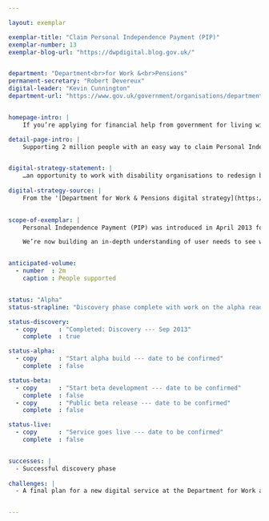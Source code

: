 ```yaml
---

layout: exemplar

exemplar-title: "Claim Personal Independence Payment (PIP)"
exemplar-number: 13
exemplar-blog-url: "https://dwpdigital.blog.gov.uk/"


department: "Department<br>for Work &<br>Pensions"
permanent-secretary: "Robert Devereux"
digital-leader: "Kevin Cunnington"
department-url: "https://www.gov.uk/government/organisations/department-for-work-pensions"


homepage-intro: |
    If you’re applying for financial help from government for living with disabilities there’ll be a simple digital service for you to use

detail-page-intro: |
    Supporting 2 million people with an easy way to claim Personal Independence Payment online


digital-strategy-statement: |
    …an opportunity to work with disability organisations to redesign business processes and facilitate a move to digital… working closely with GDS to develop an online service, learning the lessons from a controlled launch, with the intention of bringing this in as soon as possible after the launch of PIP.
    
digital-strategy-source: |
    From the '[Department for Work & Pensions digital strategy](https://www.gov.uk/government/publications/dwp-digital-strategy)' – December 2012
    

scope-of-exemplar: |
    Personal Independence Payment (PIP) was introduced in April 2013 for people aged 16 to 64 to help with the extra costs of long-term ill-health or disability. Users can make a claim over the telephone or through the post and may need to attend a face-to-face consultation with a health professional to assess how much support they need.

    We’re now building an in-depth understanding of user needs to see which parts of the PIP process might best be delivered through digital channels.


anticipated-volume:
  - number  : 2m
    caption : People supported


status: "Alpha"
status-strapline: "Discovery phase complete with work on the alpha ready to begin. Further work on the Personal Independence Payment exemplar will be linked to the delivery of [managed reassessment](https://www.gov.uk/government/uploads/system/uploads/attachment_data/file/180964/pip-reassessments-and-impacts.pdf) for claimants that begins in October 2015."

status-discovery:
  - copy      : "Completed: Discovery --- Sep 2013"
    complete  : true

status-alpha:
  - copy      : "Start alpha build --- date to be confirmed"
    complete  : false

status-beta:
  - copy      : "Start beta development --- date to be confirmed"
    complete  : false
  - copy      : "Public beta release --- date to be confirmed"
    complete  : false

status-live:
  - copy      : "Service goes live --- date to be confirmed"
    complete  : false


successes: |
  - Successful discovery phase
  
challenges: |
  - A final plan for a new digital service at the Department for Work and Pensions is still to be agreed


---
```





